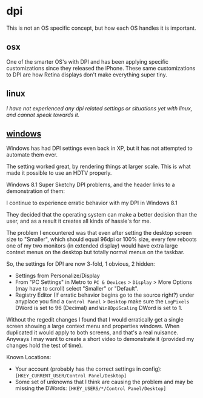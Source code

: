 
# dpi

This is not an OS specific concept, but how each OS handles it is important.

## osx

One of the smarter OS's with DPI and has been applying specific customizations since they released the iPhone.  These same customizations to DPI are how Retina displays don't make everything super tiny.


## linux

_I have not experienced any dpi related settings or situations yet with linux, and cannot speak towards it._


## [windows](https://www.youtube.com/watch?v=wGSKmy3JUns)

Windows has had DPI settings even back in XP, but it has not attempted to automate them ever.

The setting worked great, by rendering things at larger scale.  This is what made it possible to use an HDTV properly.

Windows 8.1 Super Sketchy DPI problems, and the header links to a demonstration of them:

I continue to experience erratic behavior with my DPI in Windows 8.1

They decided that the operating system can make a better decision than the user, and as a result it creates all kinds of hassle's for me.

The problem I encountered was that even after setting the desktop screen size to "Smaller", which should equal 96dpi or 100% size, every few reboots one of my two monitors (in extended display) would have extra large context menus on the desktop but totally normal menus on the taskbar.

So, the settings for DPI are now 3-fold, 1 obvious, 2 hidden:

- Settings from Personalize/Display
- From "PC Settings" in Metro to `PC & Devices` > `Display` > More Options (may have to scroll) select "Smaller" or "Default".
- Registry Editor (If erratic behavior begins go to the source right?) under anyplace you find a `Control Panel` > `Desktop` make sure the `LogPixels` DWord is set to 96 (Decimal) and `Win8DpiScaling` DWord is set to 1.

Without the regedit changes I found that I would erratically get a single screen showing a large context menu and properties windows.  When duplicated it would apply to both screens, and that's a real nuisance.  Anyways I may want to create a short video to demonstrate it (provided my changes hold the test of time).

Known Locations:

- Your account (probably has the correct settings in config): `[HKEY_CURRENT_USER/Control Panel/Desktop]`
- Some set of unknowns that I think are causing the problem and may be missing the DWords: `[HKEY_USERS/*/Control Panel/Desktop]`

